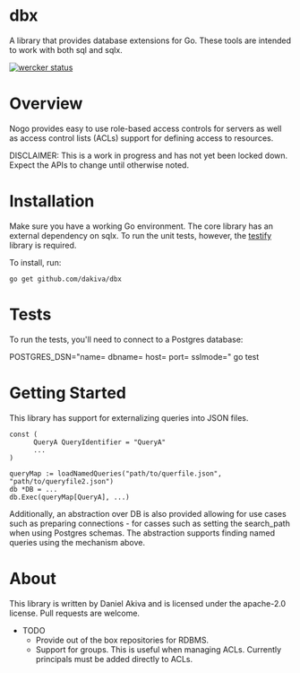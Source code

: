 dbx
===

A library that provides database extensions for Go. These tools are intended to work with both sql and sqlx.

[![wercker status](https://app.wercker.com/status/b4812ae58dbd3745ade9bd97647e90c9/m "wercker status")](https://app.wercker.com/project/bykey/b4812ae58dbd3745ade9bd97647e90c9)

Overview
========
Nogo provides easy to use role-based access controls for servers as well as access control lists (ACLs) support for defining access to resources.

DISCLAIMER: This is a work in progress and has not yet been locked down. Expect the APIs to change until otherwise noted.

Installation
============
Make sure you have a working Go environment. The core library has an external dependency on sqlx. To run the unit tests, however, the [testify](https://github.com/stretchr/testify) library is required.

To install, run:
   ```
   go get github.com/dakiva/dbx
   ```

Tests
=====
To run the tests, you'll need to connect to a Postgres database:

POSTGRES_DSN="name= dbname= host= port= sslmode=" go test

Getting Started
===============
This library has support for externalizing queries into JSON files.

```
const (
      QueryA QueryIdentifier = "QueryA"
      ...
)

queryMap := loadNamedQueries("path/to/querfile.json", "path/to/queryfile2.json")
db *DB = ...
db.Exec(queryMap[QueryA], ...)
```

Additionally, an abstraction over DB is also provided allowing for use cases such as preparing connections - for casses such as setting the search_path when using Postgres schemas. The abstraction supports finding named queries using the mechanism above.

About
=====
This library is written by Daniel Akiva and is licensed under the apache-2.0 license.  Pull requests are welcome.

* TODO
  - Provide out of the box repositories for RDBMS.
  - Support for groups. This is useful when managing ACLs. Currently principals must be added directly to ACLs.
